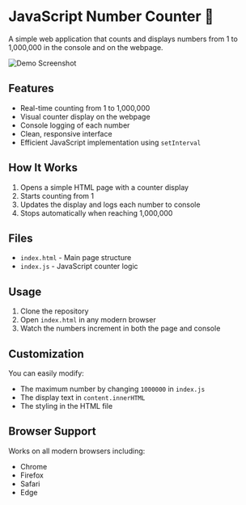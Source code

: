 # JavaScript Number Counter 🚀

A simple web application that counts and displays numbers from 1 to 1,000,000 in the console and on the webpage.

![Demo Screenshot](https://via.placeholder.com/600x400?text=Number+Counter+Demo)

## Features
- Real-time counting from 1 to 1,000,000
- Visual counter display on the webpage
- Console logging of each number
- Clean, responsive interface
- Efficient JavaScript implementation using `setInterval`

## How It Works
1. Opens a simple HTML page with a counter display
2. Starts counting from 1
3. Updates the display and logs each number to console
4. Stops automatically when reaching 1,000,000

## Files
- `index.html` - Main page structure
- `index.js` - JavaScript counter logic

## Usage
1. Clone the repository
2. Open `index.html` in any modern browser
3. Watch the numbers increment in both the page and console

## Customization
You can easily modify:
- The maximum number by changing `1000000` in `index.js`
- The display text in `content.innerHTML`
- The styling in the HTML file

## Browser Support
Works on all modern browsers including:
- Chrome
- Firefox
- Safari
- Edge
